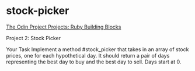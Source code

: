 # stock-picker

[The Odin Project Projects: Ruby Building Blocks](http://www.theodinproject.com/courses/ruby-programming/lessons/building-blocks)

Project 2: Stock Picker

Your Task Implement a method #stock_picker that takes in an array of stock prices, one for each hypothetical day. It should return a pair of days representing the best day to buy and the best day to sell. Days start at 0.
